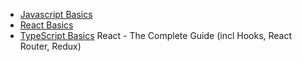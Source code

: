 - [Javascript Basics](/js.md)
- [React Basics](/react-basics.md)
- [TypeScript Basics](/typescript/typescript-basics.md)
  React - The Complete Guide (incl Hooks, React Router, Redux)
